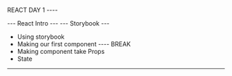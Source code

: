 REACT DAY 1 ----


--- React Intro --- 
--- Storybook ---
 - Using storybook
 - Making our first component
 ---- BREAK
 - Making component take Props
 - State

 --- 